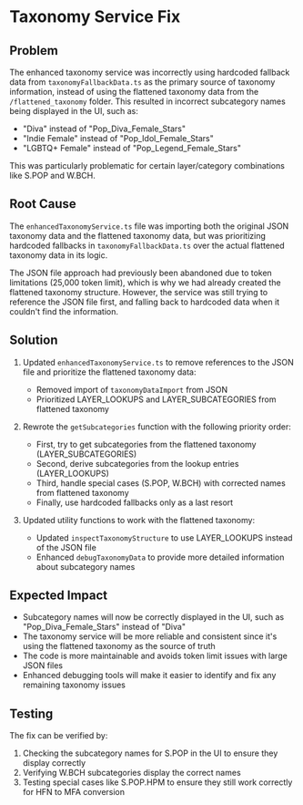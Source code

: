 # Taxonomy Service Fix

## Problem
The enhanced taxonomy service was incorrectly using hardcoded fallback data from `taxonomyFallbackData.ts` as the primary source of taxonomy information, instead of using the flattened taxonomy data from the `/flattened_taxonomy` folder. This resulted in incorrect subcategory names being displayed in the UI, such as:

- "Diva" instead of "Pop_Diva_Female_Stars"
- "Indie Female" instead of "Pop_Idol_Female_Stars" 
- "LGBTQ+ Female" instead of "Pop_Legend_Female_Stars"

This was particularly problematic for certain layer/category combinations like S.POP and W.BCH.

## Root Cause
The `enhancedTaxonomyService.ts` file was importing both the original JSON taxonomy data and the flattened taxonomy data, but was prioritizing hardcoded fallbacks in `taxonomyFallbackData.ts` over the actual flattened taxonomy data in its logic.

The JSON file approach had previously been abandoned due to token limitations (25,000 token limit), which is why we had already created the flattened taxonomy structure. However, the service was still trying to reference the JSON file first, and falling back to hardcoded data when it couldn't find the information.

## Solution
1. Updated `enhancedTaxonomyService.ts` to remove references to the JSON file and prioritize the flattened taxonomy data:
   - Removed import of `taxonomyDataImport` from JSON
   - Prioritized LAYER_LOOKUPS and LAYER_SUBCATEGORIES from flattened taxonomy

2. Rewrote the `getSubcategories` function with the following priority order:
   - First, try to get subcategories from the flattened taxonomy (LAYER_SUBCATEGORIES)
   - Second, derive subcategories from the lookup entries (LAYER_LOOKUPS)
   - Third, handle special cases (S.POP, W.BCH) with corrected names from flattened taxonomy
   - Finally, use hardcoded fallbacks only as a last resort

3. Updated utility functions to work with the flattened taxonomy:
   - Updated `inspectTaxonomyStructure` to use LAYER_LOOKUPS instead of the JSON file
   - Enhanced `debugTaxonomyData` to provide more detailed information about subcategory names

## Expected Impact
- Subcategory names will now be correctly displayed in the UI, such as "Pop_Diva_Female_Stars" instead of "Diva"
- The taxonomy service will be more reliable and consistent since it's using the flattened taxonomy as the source of truth
- The code is more maintainable and avoids token limit issues with large JSON files
- Enhanced debugging tools will make it easier to identify and fix any remaining taxonomy issues

## Testing
The fix can be verified by:
1. Checking the subcategory names for S.POP in the UI to ensure they display correctly
2. Verifying W.BCH subcategories display the correct names
3. Testing special cases like S.POP.HPM to ensure they still work correctly for HFN to MFA conversion
